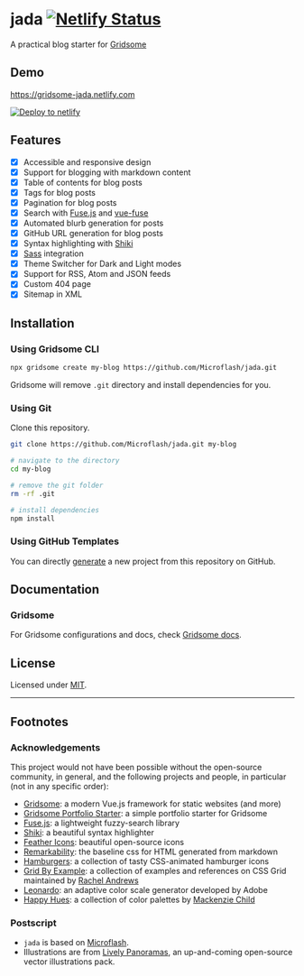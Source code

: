 # jada [![Netlify Status](https://api.netlify.com/api/v1/badges/ab389147-4a61-4967-967c-a2d3c0020f98/deploy-status)](https://app.netlify.com/sites/gridsome-jada/deploys)

A practical blog starter for [Gridsome](https://gridsome.org/)

## Demo

<https://gridsome-jada.netlify.com>

[![Deploy to netlify](https://www.netlify.com/img/deploy/button.svg)](https://app.netlify.com/start/deploy?repository=https://github.com/Microflash/jada)

## Features

- [x] Accessible and responsive design
- [x] Support for blogging with markdown content
- [x] Table of contents for blog posts
- [x] Tags for blog posts
- [x] Pagination for blog posts
- [x] Search with [Fuse.js](https://fusejs.io/) and [vue-fuse](https://github.com/shayneo/vue-fuse)
- [x] Automated blurb generation for posts
- [x] GitHub URL generation for blog posts
- [x] Syntax highlighting with [Shiki](https://github.com/octref/shiki)
- [x] [Sass](https://sass-lang.com/) integration
- [x] Theme Switcher for Dark and Light modes
- [x] Support for RSS, Atom and JSON feeds
- [x] Custom 404 page
- [x] Sitemap in XML

## Installation

### Using Gridsome CLI

```sh
npx gridsome create my-blog https://github.com/Microflash/jada.git
```

Gridsome will remove `.git` directory and install dependencies for you.

### Using Git

Clone this repository.

```sh
git clone https://github.com/Microflash/jada.git my-blog

# navigate to the directory
cd my-blog

# remove the git folder
rm -rf .git

# install dependencies
npm install
```

### Using GitHub Templates

You can directly [generate](https://github.com/Microflash/jada/generate) a new project from this repository on GitHub.

## Documentation

### Gridsome

For Gridsome configurations and docs, check [Gridsome docs](https://gridsome.org/docs/).

## License

Licensed under [MIT](./LICENSE.md).

---

## Footnotes

### Acknowledgements
 
This project would not have been possible without the open-source community, in general, and the following projects and people, in particular (not in any specific order):

- [Gridsome](https://gridsome.org/): a modern Vue.js framework for static websites (and more)
- [Gridsome Portfolio Starter](https://github.com/drehimself/gridsome-portfolio-starter): a simple portfolio starter for Gridsome 
- [Fuse.js](https://fusejs.io/): a lightweight fuzzy-search library
- [Shiki](https://github.com/octref/shiki): a beautiful syntax highlighter
- [Feather Icons](https://feathericons.com/): beautiful open-source icons
- [Remarkability](https://mflash.dev/remarkability/): the baseline css for HTML generated from markdown
- [Hamburgers](https://github.com/jonsuh/hamburgers): a collection of tasty CSS-animated hamburger icons
- [Grid By Example](https://gridbyexample.com/): a collection of examples and references on CSS Grid maintained by [Rachel Andrews](https://rachelandrew.co.uk/)
- [Leonardo](https://github.com/adobe/leonardo): an adaptive color scale generator developed by Adobe
- [Happy Hues](https://www.happyhues.co/): a collection of color palettes by [Mackenzie Child](https://www.mackenziechild.me/)

### Postscript

- `jada` is based on [Microflash](https://github.com/Microflash/microflash.github.io).
- Illustrations are from [Lively Panoramas](https://github.com/Microflash/lively-panoramas), an up-and-coming open-source vector illustrations pack.
